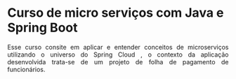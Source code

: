 # Curso de micro serviços com Java e Spring Boot

<p align="justify">
    Esse curso consite em aplicar e entender conceitos de microserviços utilizando o universo do Spring Cloud , 
    o contexto da aplicação desenvolvida trata-se de um projeto de folha de pagamento de 
    funcionários.
</p>